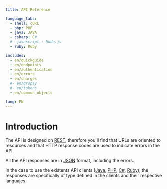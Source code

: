 ```yaml
---
title: API Reference

language_tabs:
  - shell: cURL
  - php: PHP
  - java: JAVA
  - csharp: C#
  #- javascript : Node.js
  - ruby: Ruby

includes:
  - en/quickguide
  - en/endpoints
  - en/authentication
  - en/errors
  - en/charges
  #- en/qropay
  #- en/tokens
  - en/common_objects

lang: EN
---
```


# Introduction

The API is designed on [REST](http://es.wikipedia.org/wiki/Representational_State_Transfer),  therefore you'll find that URLs are oriented to resources and that HTTP response codes are used to indicate errors in the API.

All the API responses are in [JSON](http://www.json.org/) format, including the errors.

In the case to use the existents API clients ([Java](https://github.com/BBVA-Bancomer-Ecommerce/BBVA-JAVA.git), [PHP](https://github.com/BBVA-Bancomer-Ecommerce/BBVA-PHP.git), [C#](https://github.com/BBVA-Bancomer-Ecommerce/BBVA-CSHARP.git), [Ruby](https://github.com/BBVA-Bancomer-Ecommerce/BBVA-RUBY.git)), the responses are specifically of type defined in the clients and their respective languajes.
